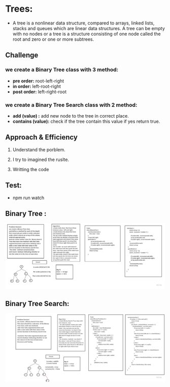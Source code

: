 # Trees:
- A tree is a nonlinear data structure, compared to arrays, linked lists, stacks and queues which are linear data structures. A tree can be empty with no nodes or a tree is a structure consisting of one node called the root and zero or one or more subtrees.

## Challenge
### we create  a Binary Tree class with 3 method:
  - **pre order:** root-left-right 
  - **in order:**  left-root-right
  - **post order:** left-right-root



### we create  a Binary Tree Search class with 2 method:
  - **add (value) :** add new node to the tree in correct place.
  - **contains (value):**  check if the tree contain this value if yes return true.






## Approach & Efficiency
  1. Understand the porblem.

  2. I try to imagined the ruslte.

  3. Writting the code

## Test:
 - npm run watch




 ## Binary Tree :


  ![list](Bt.jpg) 





 ## Binary Tree Search:



 


  ![list](BTS.jpg) 